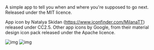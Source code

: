 A simple app to tell you when and where you're supposed to go next. Released under the MIT licence.

App icon by Natalya Skidan (https://www.iconfinder.com/MilanaTT) released under CC2.5.
Other app icons by Google, from their material design icon pack released under the Apache licence.

![img](http://i.imgur.com/WKxwm8f.png)
![img](http://i.imgur.com/zvQRrej.png)
